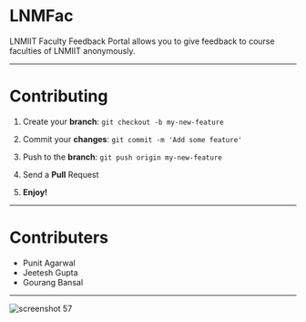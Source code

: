 # LNMFac 
LNMIIT Faculty Feedback Portal allows you to give feedback to course faculties of LNMIIT anonymously.

<hr>

# Contributing

1. Create your **branch**: `git checkout -b my-new-feature`

2. Commit your **changes**: `git commit -m 'Add some feature'`

3. Push to the **branch**: `git push origin my-new-feature`

4. Send a **Pull** Request

5. **Enjoy!**

<hr>

# Contributers

  * Punit Agarwal
  * Jeetesh Gupta
  * Gourang Bansal

<hr>

![screenshot 57](https://user-images.githubusercontent.com/25201562/29492447-5a0db544-8599-11e7-9538-7e4ce26fb3a4.png)

